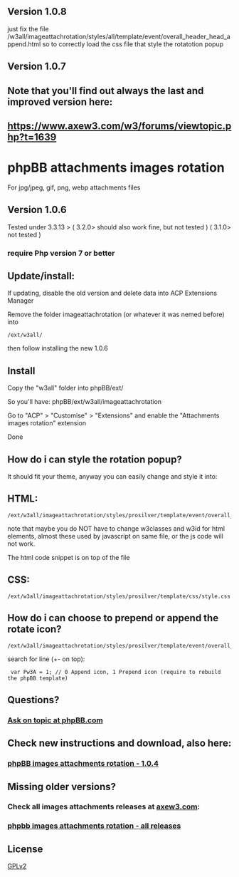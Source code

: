 
## Version 1.0.8
just fix the file 
/w3all/imageattachrotation/styles/all/template/event/overall_header_head_append.html
so to correctly load the css file that style the rotatotion popup

## Version 1.0.7

## Note that you'll find out always the last and improved version here:
## https://www.axew3.com/w3/forums/viewtopic.php?t=1639

# phpBB attachments images rotation
For jpg/jpeg, gif, png, webp attachments files
## Version 1.0.6

Tested under 3.3.13 > ( 3.2.0> should also work fine, but not tested ) ( 3.1.0> not tested )
### require Php version 7 or better

## Update/install: 

If updating, disable the old version and delete data into ACP Extensions Manager

Remove the folder imageattachrotation (or whatever it was nemed before) into
    
    /ext/w3all/

then follow installing the new 1.0.6

## Install

Copy the "w3all" folder into phpBB/ext/

So you'll have: phpBB/ext/w3all/imageattachrotation

Go to "ACP" > "Customise" > "Extensions" and enable the "Attachments images rotation" extension

Done

## How do i can style the rotation popup?

It should fit your theme, anyway you can easily change and style it into:

## HTML:
    
    /ext/w3all/imageattachrotation/styles/prosilver/template/event/overall_footer_body_after.html

note that maybe you do NOT have to change w3classes and w3id for html elements, almost these used by javascript on same file, or the js code will not work.

The html code snippet is on top of the file

## CSS:

    /ext/w3all/imageattachrotation/styles/prosilver/template/css/style.css


## How do i can choose to prepend or append the rotate icon?

    /ext/w3all/imageattachrotation/styles/prosilver/template/event/overall_footer_body_after.html

search for line (+- on top): 

     var Pw3A = 1; // 0 Append icon, 1 Prepend icon (require to rebuild the phpBB template)
     

## Questions?
### [Ask on topic at phpBB.com](https://www.phpbb.com/community/viewtopic.php?f=456&t=2569976 "phpBB.com help topic")

## Check new instructions and download, also here:
### [phpBB images attachments rotation - 1.0.4](https://www.axew3.com/w3/forums/viewtopic.php?f=20&t=1639 "phpbb images attachments rotation")

## Missing older versions?
### Check all images attachments releases at [axew3.com](https://www.axew3.com):
### [phpbb images attachments rotation - all releases](https://www.axew3.com/w3/forums/viewtopic.php?f=20&t=1580 "phpbb images attachments rotation")


## License

[GPLv2](license.txt)



